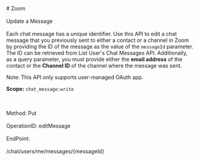 <br>#     Zoom</br>
<br>Update a Message</br>
<br>Each chat message has a unique identifier. Use this API to edit a chat message that you previously sent to either a contact or a channel in Zoom by providing the ID of the message as the value of the `messageId` parameter. The ID can be retrieved from List User's Chat Messages API. Additionally, as a query parameter, you must provide either the **email address** of the contact or the **Channel ID** of the channel where the message was sent. 

 Note:  This API only supports user-managed OAuth app.

**Scope:** `chat_message:write`	
 



</br>
<br>Method: Put</br>
<br>OperationID: editMessage</br>
<br>EndPoint:</br>
<br>/chat/users/me/messages/{messageId}</br>
